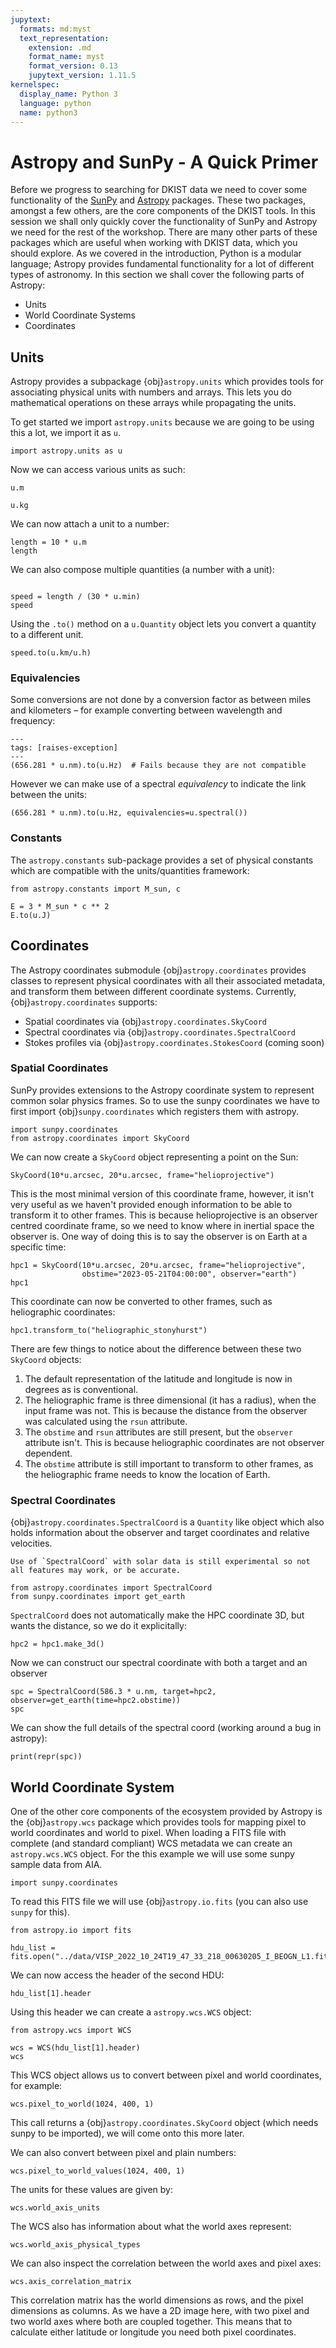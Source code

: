 ```yaml
---
jupytext:
  formats: md:myst
  text_representation:
    extension: .md
    format_name: myst
    format_version: 0.13
    jupytext_version: 1.11.5
kernelspec:
  display_name: Python 3
  language: python
  name: python3
---
```

# Astropy and SunPy - A Quick Primer

Before we progress to searching for DKIST data we need to cover some functionality of the [SunPy](https://sunpy.org) and [Astropy](https://astropy.org) packages.
These two packages, amongst a few others, are the core components of the DKIST tools.
In this session we shall only quickly cover the functionality of SunPy and Astropy we need for the rest of the workshop.
There are many other parts of these packages which are useful when working with DKIST data, which you should explore.
As we covered in the introduction, Python is a modular language; Astropy provides fundamental functionality for a lot of different types of astronomy.
In this section we shall cover the following parts of Astropy:

* Units
* World Coordinate Systems
* Coordinates

## Units

Astropy provides a subpackage {obj}`astropy.units` which provides tools for associating physical units with numbers and arrays.
This lets you do mathematical operations on these arrays while propagating the units.

To get started we import `astropy.units` because we are going to be using this a lot, we import it as `u`.
```{code-cell} python
import astropy.units as u
```

Now we can access various units as such:
```{code-cell} python
u.m
```

```{code-cell} python
u.kg
```

We can now attach a unit to a number:
```{code-cell} python
length = 10 * u.m
length
```

We can also compose multiple quantities (a number with a unit):

```{code-cell} python

speed = length / (30 * u.min)
speed
```

Using the `.to()` method on a `u.Quantity` object lets you convert a quantity to a different unit.

```{code-cell} python
speed.to(u.km/u.h)
```

### Equivalencies

Some conversions are not done by a conversion factor as between miles and kilometers – for example converting between wavelength and frequency:

```{code-cell} python
---
tags: [raises-exception]
---
(656.281 * u.nm).to(u.Hz)  # Fails because they are not compatible
```

However we can make use of a spectral *equivalency* to indicate the link between the units:

```{code-cell} python
(656.281 * u.nm).to(u.Hz, equivalencies=u.spectral())
```

### Constants

The `astropy.constants` sub-package provides a set of physical constants which are compatible with the units/quantities framework:

```{code-cell} python
from astropy.constants import M_sun, c
```
```{code-cell} python
E = 3 * M_sun * c ** 2
E.to(u.J)
```

## Coordinates

The Astropy coordinates submodule {obj}`astropy.coordinates` provides classes to represent physical coordinates with all their associated metadata, and transform them between different coordinate systems.
Currently, {obj}`astropy.coordinates` supports:

* Spatial coordinates via {obj}`astropy.coordinates.SkyCoord`
* Spectral coordinates via {obj}`astropy.coordinates.SpectralCoord`
* Stokes profiles via {obj}`astropy.coordinates.StokesCoord` (coming soon)

### Spatial Coordinates

SunPy provides extensions to the Astropy coordinate system to represent common solar physics frames.
So to use the sunpy coordinates we have to first import {obj}`sunpy.coordinates` which registers them with astropy.

```{code-cell} python
import sunpy.coordinates
from astropy.coordinates import SkyCoord
```

We can now create a `SkyCoord` object representing a point on the Sun:

```{code-cell} python
SkyCoord(10*u.arcsec, 20*u.arcsec, frame="helioprojective")
```

This is the most minimal version of this coordinate frame, however, it isn't very useful as we haven't provided enough information to be able to transform it to other frames.
This is because helioprojective is an observer centred coordinate frame, so we need to know where in inertial space the observer is.
One way of doing this is to say the observer is on Earth at a specific time:

```{code-cell} python
hpc1 = SkyCoord(10*u.arcsec, 20*u.arcsec, frame="helioprojective",
                obstime="2023-05-21T04:00:00", observer="earth")
hpc1
```

This coordinate can now be converted to other frames, such as heliographic coordinates:

```{code-cell} python
hpc1.transform_to("heliographic_stonyhurst")
```

There are few things to notice about the difference between these two `SkyCoord` objects:

1. The default representation of the latitude and longitude is now in degrees as is conventional.
1. The heliographic frame is three dimensional (it has a radius), when the input frame was not. This is because the distance from the observer was calculated using the `rsun` attribute.
1. The `obstime` and `rsun` attributes are still present, but the `observer` attribute isn't. This is because heliographic coordinates are not observer dependent.
1. The `obstime` attribute is still important to transform to other frames, as the heliographic frame needs to know the location of Earth.

### Spectral Coordinates

{obj}`astropy.coordinates.SpectralCoord` is a `Quantity` like object which also holds information about the observer and target coordinates and relative velocities.

```{note}
Use of `SpectralCoord` with solar data is still experimental so not all features may work, or be accurate.
```

```{code-cell} python
from astropy.coordinates import SpectralCoord
from sunpy.coordinates import get_earth
```

`SpectralCoord` does not automatically make the HPC coordinate 3D, but wants the distance, so we do it explicitally:

```{code-cell} python
hpc2 = hpc1.make_3d()
```

Now we can construct our spectral coordinate with both a target and an observer
```{code-cell} python
spc = SpectralCoord(586.3 * u.nm, target=hpc2, observer=get_earth(time=hpc2.obstime))
spc
```

We can show the full details of the spectral coord (working around a bug in astropy):
```{code-cell} python
print(repr(spc))
```

## World Coordinate System

One of the other core components of the ecosystem provided by Astropy is the {obj}`astropy.wcs` package which provides tools for mapping pixel to world coordinates and world to pixel.
When loading a FITS file with complete (and standard compliant) WCS metadata we can create an `astropy.wcs.WCS` object.
For the this example we will use some sunpy sample data from AIA.

```{code-cell} python
import sunpy.coordinates
```

To read this FITS file we will use {obj}`astropy.io.fits` (you can also use `sunpy` for this).

```{code-cell} python
from astropy.io import fits

hdu_list = fits.open("../data/VISP_2022_10_24T19_47_33_218_00630205_I_BEOGN_L1.fits")
```

We can now access the header of the second HDU:
```{code-cell} python
hdu_list[1].header
```

Using this header we can create a `astropy.wcs.WCS` object:
```{code-cell} python
from astropy.wcs import WCS

wcs = WCS(hdu_list[1].header)
wcs
```

This WCS object allows us to convert between pixel and world coordinates, for example:

```{code-cell} python
wcs.pixel_to_world(1024, 400, 1)
```

This call returns a {obj}`astropy.coordinates.SkyCoord` object (which needs sunpy to be imported), we will come onto this more later.

We can also convert between pixel and plain numbers:

```{code-cell} python
wcs.pixel_to_world_values(1024, 400, 1)
```

The units for these values are given by:

```{code-cell} python
wcs.world_axis_units
```


The WCS also has information about what the world axes represent:

```{code-cell} python
wcs.world_axis_physical_types
```

We can also inspect the correlation between the world axes and pixel axes:

```{code-cell} python
wcs.axis_correlation_matrix
```

This correlation matrix has the world dimensions as rows, and the pixel dimensions as columns.
As we have a 2D image here, with two pixel and two world axes where both are coupled together.
This means that to calculate either latitude or longitude you need both pixel coordinates.
